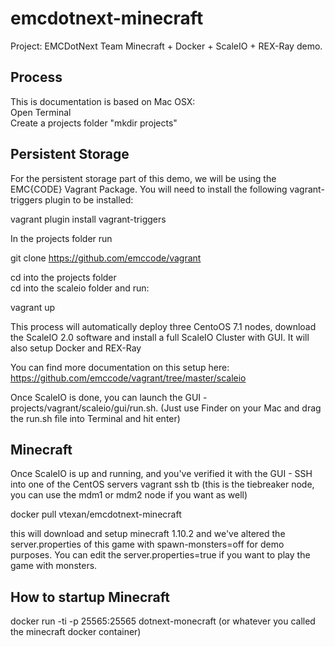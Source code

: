 # emcdotnext-minecraft

Project: EMCDotNext Team Minecraft + Docker + ScaleIO + REX-Ray demo.


## Process

This is documentation is based on Mac OSX:  
Open Terminal  
Create a projects folder "mkdir projects"  

## Persistent Storage
For the persistent storage part of this demo, we will be using the EMC{CODE} Vagrant Package.  You will need to install the following vagrant-triggers plugin to be installed:

vagrant plugin install vagrant-triggers

In the projects folder run  

 git clone https://github.com/emccode/vagrant  

cd into the projects folder  
cd into the scaleio folder and run:  

vagrant up

This process will automatically deploy three CentoOS 7.1 nodes, download the ScaleIO 2.0 software and install a full ScaleIO Cluster with GUI. It will also setup Docker and REX-Ray  

You can find more documentation on this setup here: https://github.com/emccode/vagrant/tree/master/scaleio    

Once ScaleIO is done, you can launch the GUI - projects/vagrant/scaleio/gui/run.sh. (Just use Finder on your Mac and drag the run.sh file into Terminal and hit enter)    

## Minecraft

Once ScaleIO is up and running, and you've verified it with the GUI - SSH into one of the CentOS servers
vagrant ssh tb (this is the tiebreaker node, you can use the mdm1 or mdm2 node if you want as well)  

docker pull vtexan/emcdotnext-minecraft  

this will download and setup minecraft 1.10.2 and we've altered the server.properties of this game with spawn-monsters=off for demo purposes.  You can edit the server.properties=true if you want to play the game with monsters.  

## How to startup Minecraft

docker run -ti -p 25565:25565 dotnext-monecraft (or whatever you called the minecraft docker container)  
